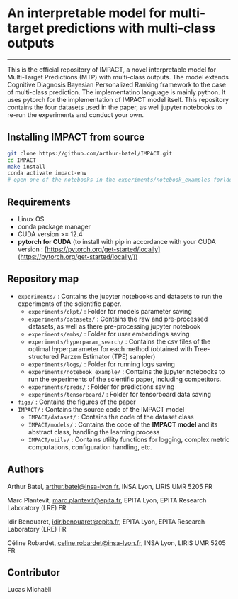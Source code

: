 # An interpretable model for multi-target predictions with multi-class outputs

---
This is the official repository of IMPACT, a novel interpretable model for Multi-Target Predictions (MTP) with multi-class outputs. The model extends Cognitive Diagnosis Bayesian Personalized Ranking framework to the case of multi-class prediction. The implementatino language is mainly python. It uses pytorch for the implementation of IMPACT model itself. This repository contains the four datasets used in the paper, as well jupyter notebooks to re-run the experiments and conduct your own.

## Installing IMPACT from source
```bash
git clone https://github.com/arthur-batel/IMPACT.git
cd IMPACT
make install
conda activate impact-env
# open one of the notebooks in the experiments/notebook_examples forlder
```

## Requirements
- Linux OS
- conda package manager
- CUDA version >= 12.4
- **pytorch for CUDA** (to install with pip in accordance with your CUDA version : [https://pytorch.org/get-started/locally](https://pytorch.org/get-started/locally/))

## Repository map
- `experiments/` : Contains the jupyter notebooks and datasets to run the experiments of the scientific paper.
    - `experiments/ckpt/` : Folder for models parameter saving
    - `experiments/datasets/` : Contains the raw and pre-processed datasets, as well as there pre-processing jupyter notebook
    - `experiments/embs/` : Folder for user embeddings saving
    - `experiments/hyperparam_search/` : Contains the csv files of the optimal hyperparameter for each method (obtained with Tree-structured Parzen Estimator (TPE) sampler)
    - `experiments/logs/` : Folder for running logs saving
    - `experiments/notebook_example/` : Contains the jupyter notebooks to run the experiments of the scientific paper, including competitors. 
    - `experiments/preds/` : Folder for predictions saving
    - `experiments/tensorboard/` : Folder for tensorboard data saving
- `figs/` : Contains the figures of the paper
- `IMPACT/` : Contains the source code of the IMPACT model
  - `IMPACT/dataset/` : Contains the code of the dataset class
  - `IMPACT/models/` : Contains the code of the **IMPACT model** and its abstract class, handling the learning process
  - `IMPACT/utils/` : Contains utility functions for logging, complex metric computations, configuration handling, etc.
## Authors

Arthur Batel,
arthur.batel@insa-lyon.fr,
INSA Lyon, LIRIS UMR 5205 FR

Marc Plantevit,
marc.plantevit@epita.fr,
EPITA Lyon, EPITA Research Laboratory (LRE) FR

Idir Benouaret,
idir.benouaret@epita.fr,
EPITA Lyon, EPITA Research Laboratory (LRE) FR

Céline Robardet,
celine.robardet@insa-lyon.fr,
INSA Lyon, LIRIS UMR 5205 FR

## Contributor

Lucas Michaëli

